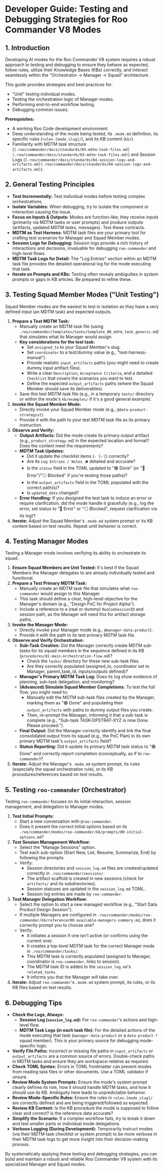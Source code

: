 # Developer Guide: Testing and Debugging Strategies for Roo Commander V8 Modes

## 1. Introduction

Developing AI modes for the Roo Commander V8 system requires a robust approach to testing and debugging to ensure they behave as expected, follow rules, utilize their Knowledge Bases (KBs) correctly, and interact seamlessly within the "Orchestrator -> Manager -> Squad" architecture.

This guide provides strategies and best practices for:
*   "Unit" testing individual modes.
*   Testing the orchestration logic of Manager modes.
*   Performing end-to-end workflow testing.
*   Debugging common issues.

**Prerequisites:**
*   A working Roo Code development environment.
*   Deep understanding of the mode being tested, its `.mode.md` definition, its specific rules (`rules-[mode_slug]/`), and its KB content (`kb/`).
*   Familiarity with MDTM task structure (`[.roo/commander/docs/standards/03-mdtm-task-files.md](.roo/commander/docs/standards/03-mdtm-task-files.md)`) and Session Logs (`[.roo/commander/docs/standards/04-session-logs-and-artifacts.md](.roo/commander/docs/standards/04-session-logs-and-artifacts.md)`).

## 2. General Testing Principles

*   **Test Incrementally:** Test individual modes before testing complex orchestrations.
*   **Isolate Variables:** When debugging, try to isolate the component or interaction causing the issue.
*   **Focus on Inputs & Outputs:** Modes are function-like; they receive inputs (primarily via MDTM tasks or user prompts) and produce outputs (artifacts, updated MDTM tasks, messages). Test these contracts.
*   **MDTM as Test Harness:** MDTM task files are your primary tool for crafting test scenarios for Manager and Squad Member modes.
*   **Session Logs for Debugging:** Session logs provide a rich history of interactions and decisions, invaluable for debugging `roo-commander` and high-level flows.
*   **MDTM Task Logs for Detail:** The "Log Entries" section within an MDTM task file provides the detailed operational log for the mode executing that task.
*   **Iterate on Prompts and KBs:** Testing often reveals ambiguities in system prompts or gaps in KB articles. Be prepared to refine these.

## 3. Testing Squad Member Modes ("Unit Testing")

Squad Member modes are the easiest to test in isolation as they have a very defined input (an MDTM task) and expected outputs.

1.  **Prepare a Test MDTM Task:**
    *   Manually create an MDTM task file (using `.roo/commander/templates/tasks/template_00_mdtm_task_generic.md`) that simulates what its Manager would assign.
    *   **Key considerations for the test task:**
        *   Set `assigned_to` to your Squad Member's slug.
        *   Set `coordinator` to a test/dummy value (e.g., "test-harness-manual").
        *   Provide realistic `input_artifacts` paths (you might need to create dummy input artifact files).
        *   Write a clear `Description`, `Acceptance Criteria`, and a detailed `Checklist` that covers the scenarios you want to test.
        *   Define the expected `output_artifacts` paths (where the Squad Member should save its deliverables).
    *   Save this test MDTM task file (e.g., in a temporary `tests/` directory or within the mode's `kb/examples/` if it's a good general example).
2.  **Invoke the Squad Member Mode:**
    *   Directly invoke your Squad Member mode (e.g., `@data-product-strategist`).
    *   Provide it with the path to your test MDTM task file as its primary instruction.
3.  **Observe and Verify:**
    *   **Output Artifacts:** Did the mode create its primary output artifact (e.g., `product_strategy.md`) in the expected location and format? Does the content meet the requirements?
    *   **MDTM Task Updates:**
        *   Did it update the checklist items (`- [✅]`) correctly?
        *   Are its `Log Entries / Notes 🪵` detailed and accurate?
        *   Is the `status` field in the TOML updated to "🟢 Done" (or "🔴 Error"/"⚪ Blocked" if you're testing those paths)?
        *   Is the `output_artifacts` field in the TOML populated with the correct path(s)?
        *   Is `updated_date` changed?
    *   **Error Handling:** If you designed the test task to induce an error or require clarification, did the mode handle it gracefully (e.g., log the error, set status to "🔴 Error" or "⚪ Blocked", request clarification via its log)?
4.  **Iterate:** Adjust the Squad Member's `.mode.md` system prompt or its KB content based on test results. Repeat until behavior is correct.

## 4. Testing Manager Modes

Testing a Manager mode involves verifying its ability to orchestrate its squad.

1.  **Ensure Squad Members are Unit Tested:** It's best if the Squad Members the Manager delegates to are already individually tested and functional.
2.  **Prepare a Test Primary MDTM Task:**
    *   Manually create an MDTM task file that simulates what `roo-commander` would assign to this Manager.
    *   This task should define a clear, high-level objective for the Manager's domain (e.g., "Design PoC for Project Alpha").
    *   Include a reference to a (real or dummy) `RooComSessionID` and session path, as the Manager will need this for artifact storage paths.
3.  **Invoke the Manager Mode:**
    *   Directly invoke your Manager mode (e.g., `@manager-data-product`).
    *   Provide it with the path to its test primary MDTM task file.
4.  **Observe and Verify Orchestration:**
    *   **Sub-Task Creation:** Did the Manager correctly create MDTM sub-tasks for its squad members in the sequence defined in its KB (`procedures/01-main-orchestration-flow.md`)?
        *   Check the `tasks/` directory for these new sub-task files.
        *   Are they correctly populated (assigned_to, coordinator set to Manager, parent_task_id, inputs/outputs defined)?
    *   **Manager's Primary MDTM Task Log:** Does its log show evidence of planning, sub-task delegation, and monitoring?
    *   **(Advanced) Simulate Squad Member Completions:** To test the full flow, you might need to:
        *   Manually edit the MDTM sub-task files created by the Manager, marking them as "🟢 Done" and populating their `output_artifacts` with paths to dummy output files you create.
        *   Then, re-prompt the Manager, informing it that a sub-task is complete (e.g., "Sub-task TASK-DPSTRAT-XYZ is now Done. Please proceed.").
    *   **Final Output:** Did the Manager correctly identify and link the final consolidated output from its squad (e.g., the PoC Plan) in its own primary MDTM task's `output_artifacts` field?
    *   **Status Reporting:** Did it update its primary MDTM task status to "🟢 Done" and correctly report completion (conceptually, as if to `roo-commander`)?
5.  **Iterate:** Adjust the Manager's `.mode.md` system prompt, its rules (especially the squad orchestration rule), or its KB procedures/references based on test results.

## 5. Testing `roo-commander` (Orchestrator)

Testing `roo-commander` focuses on its initial interaction, session management, and delegation to Manager modes.

1.  **Test Initial Prompts:**
    *   Start a new conversation with `@roo-commander`.
    *   Does it present the correct initial options based on its `.roo/commander/modes/roo-commander/kb/prompts/00-initial-options.md`?
2.  **Test Session Management Workflow:**
    *   Select the "Manage Sessions" option.
    *   Test each sub-option (Start New, List, Resume, Summarize, End) by following the prompts.
    *   Verify:
        *   Session directories and `session_log.md` files are created/updated correctly in `.roo/commander/sessions/`.
        *   The artifact scaffold is created in new sessions (check for `artifacts/` and its subdirectories).
        *   Session statuses are updated in the `session_log.md` TOML.
        *   Session log entries are made by `roo-commander`.
3.  **Test Manager Delegation Workflow:**
    *   Select the option to start a new managed workflow (e.g., "Start Data Product Design Session").
    *   If multiple Managers are configured in `.roo/commander/modes/roo-commander/kb/reference/00-available-managers-summary.md`, does it correctly prompt you to choose one?
    *   Verify:
        *   It initiates a session if one isn't active (or confirms using the current one).
        *   It creates a top-level MDTM task for the correct Manager mode in `.roo/commander/tasks/`.
        *   This MDTM task is correctly populated (assigned to Manager, coordinator is `roo-commander`, links to session).
        *   The MDTM task ID is added to the `session_log.md`'s `related_tasks`.
        *   It informs you that the Manager will take over.
4.  **Iterate:** Adjust `roo-commander`'s `.mode.md` system prompt, its rules, or its KB files based on test results.

## 6. Debugging Tips

*   **Check the Logs, Always:**
    *   **Session Log (`session_log.md`):** For `roo-commander`'s actions and high-level flow.
    *   **MDTM Task Logs (in each task file):** For the detailed actions of the mode executing that task (`manager-data-product` or a `data-product-*` squad member). This is your primary source for debugging mode-specific logic.
*   **Verify File Paths:** Incorrect or missing file paths in `input_artifacts` or `output_artifacts` are a common source of errors. Double-check paths in MDTM tasks and ensure they are workspace-relative as required.
*   **Check TOML Syntax:** Errors in TOML frontmatter can prevent modes from reading task files or other documents. Use a TOML validator if unsure.
*   **Review Mode System Prompts:** Ensure the mode's system prompt clearly defines its role, how it should handle MDTM tasks, and how it should use its KB. Ambiguity here leads to unpredictable behavior.
*   **Review Mode-Specific Rules:** Ensure the rules in `rules-[mode_slug]/` are correctly defined and are being triggered/followed as expected.
*   **Review KB Content:** Is the KB procedure the mode is supposed to follow clear and correct? Is the reference data accurate?
*   **Simplify the Scenario:** If a complex workflow fails, try to break it down and test smaller parts or individual mode delegations.
*   **Verbose Logging (During Development):** Temporarily instruct modes (via their MDTM task checklist or system prompt) to be more verbose in their MDTM task logs to get more insight into their decision-making process.

By systematically applying these testing and debugging strategies, you can build and maintain a robust and reliable Roo Commander V8 system with its specialized Manager and Squad modes.